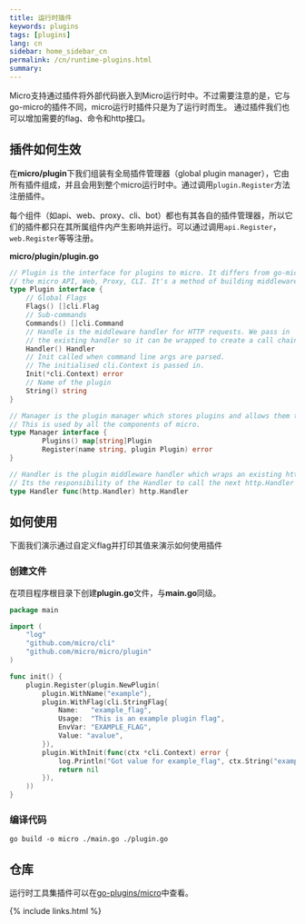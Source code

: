 ```yaml
---
title: 运行时插件
keywords: plugins
tags: [plugins]
lang: cn
sidebar: home_sidebar_cn
permalink: /cn/runtime-plugins.html
summary: 
---
```


Micro支持通过插件将外部代码嵌入到Micro运行时中。不过需要注意的是，它与go-micro的插件不同，micro运行时插件只是为了运行时而生。
通过插件我们也可以增加需要的flag、命令和http接口。

## 插件如何生效

在**micro/plugin**下我们组装有全局插件管理器（global plugin manager），它由所有插件组成，并且会用到整个micro运行时中。通过调用`plugin.Register`方法注册插件。

每个组件（如api、web、proxy、cli、bot）都也有其各自的插件管理器，所以它们的插件都只在其所属组件内产生影响并运行。可以通过调用`api.Register`， `web.Register`等等注册。

**micro/plugin/plugin.go**

```go
// Plugin is the interface for plugins to micro. It differs from go-micro in that it's for
// the micro API, Web, Proxy, CLI. It's a method of building middleware for the HTTP side.
type Plugin interface {
	// Global Flags
	Flags() []cli.Flag
	// Sub-commands
	Commands() []cli.Command
	// Handle is the middleware handler for HTTP requests. We pass in
	// the existing handler so it can be wrapped to create a call chain.
	Handler() Handler
	// Init called when command line args are parsed.
	// The initialised cli.Context is passed in.
	Init(*cli.Context) error
	// Name of the plugin
	String() string
}

// Manager is the plugin manager which stores plugins and allows them to be retrieved.
// This is used by all the components of micro.
type Manager interface {
        Plugins() map[string]Plugin
        Register(name string, plugin Plugin) error
}

// Handler is the plugin middleware handler which wraps an existing http.Handler passed in.
// Its the responsibility of the Handler to call the next http.Handler in the chain.
type Handler func(http.Handler) http.Handler
```

## 如何使用

下面我们演示通过自定义flag并打印其值来演示如何使用插件

### 创建文件

在项目程序根目录下创建**plugin.go**文件，与**main.go**同级。

```go
package main

import (
	"log"
	"github.com/micro/cli"
	"github.com/micro/micro/plugin"
)

func init() {
	plugin.Register(plugin.NewPlugin(
		plugin.WithName("example"),
		plugin.WithFlag(cli.StringFlag{
			Name:   "example_flag",
			Usage:  "This is an example plugin flag",
			EnvVar: "EXAMPLE_FLAG",
			Value: "avalue",
		}),
		plugin.WithInit(func(ctx *cli.Context) error {
			log.Println("Got value for example_flag", ctx.String("example_flag"))
			return nil
		}),
	))
}
```

### 编译代码

```shell
go build -o micro ./main.go ./plugin.go
```

## 仓库

运行时工具集插件可以在[go-plugins/micro](https://github.com/micro/go-plugins/tree/master/micro)中查看。

{% include links.html %}
